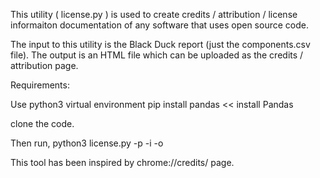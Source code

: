 This utility ( license.py ) is used to create credits / attribution / license informaiton documentation of any software that uses open source code. 

The input to this utility is the Black Duck report (just the components.csv file).
The output is an HTML file which can be uploaded as the credits / attribution page. 


Requirements: 

Use 
python3 virtual environment 
pip install pandas << install Pandas 

clone the code.  

Then run, 
python3 license.py -p <prodname> -i <inputfile> -o <outputfile>

This tool has been inspired by chrome://credits/ page. 

